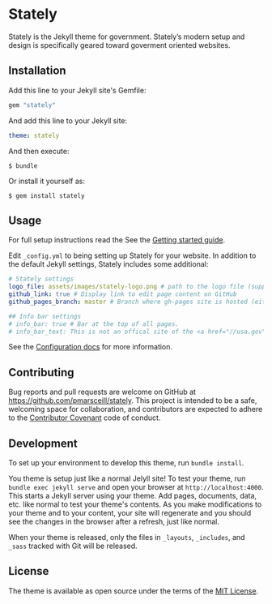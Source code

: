 # Stately

Stately is the Jekyll theme for government. Stately’s modern setup and design is specifically geared toward goverment oriented websites.

## Installation

Add this line to your Jekyll site's Gemfile:

```ruby
gem "stately"
```

And add this line to your Jekyll site:

```yaml
theme: stately
```

And then execute:

    $ bundle

Or install it yourself as:

    $ gem install stately

## Usage

For full setup instructions read the See the [Getting started guide](https://pmarsceill.github.io/stately/docs/).

Edit `_config.yml` to being setting up Stately for your website. In addition to the default Jekyll settings, Stately includes some additional:

```yaml
# Stately settings
logo_file: assets/images/stately-logo.png # path to the logo file (supports svg, png, jpg, gif). Delete this line for no logo.
github_link: true # Display link to edit page content on GitHub
github_pages_branch: master # Branch where gh-pages site is hosted (either master, master/docs, or gh-pages)

## Info bar settings
# info_bar: true # Bar at the top of all pages.
# info_bar_text: This is not an offical site of the <a href="//usa.gov" class="text-white text-underline">U.S. Government</a>
```

See the [Configuration docs](https://pmarsceill.github.io/stately/docs/1-configuration/) for more information.

## Contributing

Bug reports and pull requests are welcome on GitHub at https://github.com/pmarsceill/stately. This project is intended to be a safe, welcoming space for collaboration, and contributors are expected to adhere to the [Contributor Covenant](http://contributor-covenant.org) code of conduct.

## Development

To set up your environment to develop this theme, run `bundle install`.

You theme is setup just like a normal Jelyll site! To test your theme, run `bundle exec jekyll serve` and open your browser at `http://localhost:4000`. This starts a Jekyll server using your theme. Add pages, documents, data, etc. like normal to test your theme's contents. As you make modifications to your theme and to your content, your site will regenerate and you should see the changes in the browser after a refresh, just like normal.

When your theme is released, only the files in `_layouts`, `_includes`, and `_sass` tracked with Git will be released.

## License

The theme is available as open source under the terms of the [MIT License](http://opensource.org/licenses/MIT).

